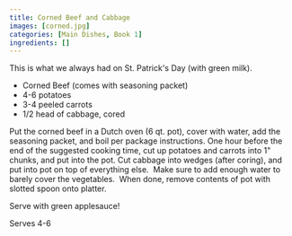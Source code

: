 ```yaml
---
title: Corned Beef and Cabbage
images: [corned.jpg]
categories: [Main Dishes, Book 1]
ingredients: []
---
```


 This is what we always had on St.
Patrick's Day (with green milk).

-   Corned Beef (comes with seasoning packet)
-   4-6 potatoes
-   3-4 peeled carrots
-   1/2 head of cabbage, cored

Put the corned beef in a Dutch oven (6 qt. pot), cover with water, add
the seasoning packet, and boil per package instructions. One hour before
the end of the suggested cooking time, cut up potatoes and carrots into
1" chunks, and put into the pot. Cut cabbage into wedges (after coring),
and put into pot on top of everything else.  Make sure to add enough
water to barely cover the vegetables.  When done, remove contents of pot
with slotted spoon onto platter.

Serve with green applesauce!

Serves 4-6 
